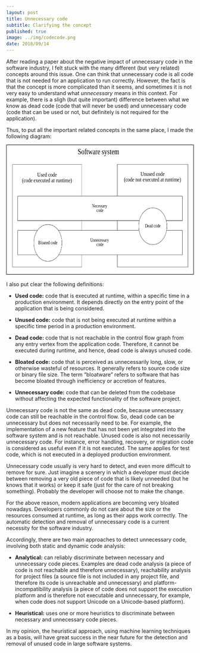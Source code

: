 ```yaml
---
layout: post
title: Unnecessary code
subtitle: Clarifying the concept 
published: true
image: ../img/codecode.png
date: 2018/09/14
---
```


After reading a paper about the negative impact of unnecessary code in the software industry, I felt stuck with the many different (but very related) concepts around this issue. One can think that unnecessary code is all code that is not needed for an application to run correctly. However, the fact is that the concept is more complicated than it seems, and sometimes it is not very easy to understand what _unnecessary_ means in this context. For example, there is a sligh (but quite important) difference between what we know as dead code (code that will never be used) and unnecessary code (code that can be used or not, but definitely is not required for the application). 

Thus, to put all the important related concepts in the same place, I made the following diagram:

<p align="center">
  <a href="">
    <img src="../img/general-diagram.png" height="350px"/>
  </a>
</p>

I also put clear the following definitions:

- **Used code:** code that is executed at runtime, within a specific time in a production environment. It depends directly on the entry point of the application that is being considered.

- **Unused code:** code that is not being executed at runtime within a specific time period in a production environment.

- **Dead code:** code that is not reachable in the control flow graph from any entry vertex from the application code. Therefore, it cannot be executed during runtime, and hence, dead code is always unused code.

- **Bloated code:** code that is perceived as unnecessarily long, slow, or otherwise wasteful of resources. It generally refers to source code size or binary file size. The term “bloatware” refers to software that has become bloated through inefficiency or accretion of features.

- **Unnecessary code:** code that can be deleted from the codebase without affecting the expected functionality of the software project. 

Unnecessary code is not the same as dead code, because unnecessary code can still be reachable in the control flow. So, dead code can be unnecessary but does not necessarily need to be. For example, the implementation of a new feature that has not been yet integrated into the software system and is not reachable. Unused code is also not necessarily unnecessary code. For instance, error handling, recovery, or migration code is considered as useful even if it is not executed. The same applies for test code, which is not executed in a deployed production environment.

Unnecessary code usually is very hard to detect, and even more difficult to remove for sure. Just imagine a scenery in which a developer must decide between removing a very old piece of code that is likely unneeded (but he knows that it works) or keep it safe (just for the care of not breaking something). Probably the developer will choose not to make the change. 

For the above reason, modern applications are becoming very bloated nowadays. Developers commonly do not care about the size or the resources consumed at runtime, as long as their apps work correctly. The automatic detection and removal of unnecessary code is a current necessity for the software industry.   

Accordingly, there are two main approaches to detect unnecessary code, involving both static and dynamic code analysis:

 - **Analytical:** can reliably discriminate between necessary and unnecessary code pieces. Examples are dead code analysis (a piece of code is not reachable and therefore unnecessary), reachability analysis for project files (a source file is not included in any project file, and therefore its code is unreachable and unnecessary) and platform-incompatibility analysis (a piece of code does not support the execution platform and is therefore not executable and unnecessary, for example, when code does not support Unicode on a Unicode-based platform).

 - **Heuristical:** uses one or more heuristics to discriminate between necessary and unnecessary code pieces. 

In my opinion, the heuristical approach, using machine learning techniques as a basis, will have great success in the near future for the detection and removal of unused code in large software systems.
